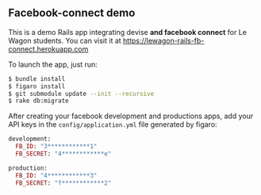 ## Facebook-connect demo

This is a demo Rails app integrating devise **and facebook connect** for Le Wagon students. You can visit it at https://lewagon-rails-fb-connect.herokuapp.com

To launch the app, just run: 

```bash
$ bundle install
$ figaro install
$ git submodule update --init --recursive
$ rake db:migrate
```

After creating your facebook development and productions apps, add your API keys in the `config/application.yml` file generated by figaro:

```ruby
development:
  FB_ID: "3************1"
  FB_SECRET: "4************e"

production:
  FB_ID: "4************3"
  FB_SECRET: "f************2"
```